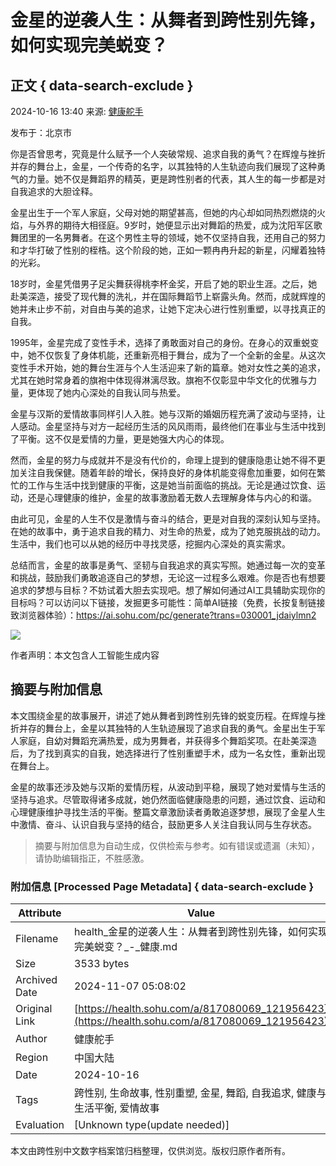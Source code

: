 # 金星的逆袭人生：从舞者到跨性别先锋，如何实现完美蜕变？

## 正文 { data-search-exclude }


2024-10-16 13:40 来源: [健康舵手](https://www.sohu.com/a/m.sohu.com?spm=smpc.content-abroad.content.1.1730955888842SzKszSo)

发布于：北京市

你是否曾思考，究竟是什么赋予一个人突破常规、追求自我的勇气？在辉煌与挫折并存的舞台上，金星，一个传奇的名字，以其独特的人生轨迹向我们展现了这种勇气的力量。她不仅是舞蹈界的精英，更是跨性别者的代表，其人生的每一步都是对自我追求的大胆诠释。

金星出生于一个军人家庭，父母对她的期望甚高，但她的内心却如同热烈燃烧的火焰，与外界的期待大相径庭。9岁时，她便显示出对舞蹈的热爱，成为沈阳军区歌舞团里的一名男舞者。在这个男性主导的领域，她不仅坚持自我，还用自己的努力和才华打破了性别的桎梏。这个阶段的她，正如一颗冉冉升起的新星，闪耀着独特的光彩。

18岁时，金星凭借男子足尖舞获得桃李杯金奖，开启了她的职业生涯。之后，她赴美深造，接受了现代舞的洗礼，并在国际舞蹈节上崭露头角。然而，成就辉煌的她并未止步不前，对自由与美的追求，让她下定决心进行性别重塑，以寻找真正的自我。

1995年，金星完成了变性手术，选择了勇敢面对自己的身份。在身心的双重蜕变中，她不仅恢复了身体机能，还重新亮相于舞台，成为了一个全新的金星。从这次变性手术开始，她的舞台生涯与个人生活迎来了新的篇章。她对女性之美的追求，尤其在她时常身着的旗袍中体现得淋漓尽致。旗袍不仅彰显中华文化的优雅与力量，更体现了她内心深处的自我认同与热爱。

金星与汉斯的爱情故事同样引人入胜。她与汉斯的婚姻历程充满了波动与坚持，让人感动。金星坚持与对方一起经历生活的风风雨雨，最终他们在事业与生活中找到了平衡。这不仅是爱情的力量，更是她强大内心的体现。

然而，金星的努力与成就并不是没有代价的，命理上提到的健康隐患让她不得不更加关注自我保健。随着年龄的增长，保持良好的身体机能变得愈加重要，如何在繁忙的工作与生活中找到健康的平衡，这是她当前面临的挑战。无论是通过饮食、运动，还是心理健康的维护，金星的故事激励着无数人去理解身体与内心的和谐。

由此可见，金星的人生不仅是激情与奋斗的结合，更是对自我的深刻认知与坚持。在她的故事中，勇于追求自我的精力、对生命的热爱，成为了她克服挑战的动力。生活中，我们也可以从她的经历中寻找灵感，挖掘内心深处的真实需求。

总结而言，金星的故事是勇气、坚韧与自我追求的真实写照。她通过每一次的变革和挑战，鼓励我们勇敢追逐自己的梦想，无论这一过程多么艰难。你是否也有想要追求的梦想与目标？不妨试着大胆去实现吧。想了解如何通过AI工具辅助实现你的目标吗？可以访问以下链接，发掘更多可能性：简单AI链接（免费，长按复制链接致浏览器体验）：https://ai.sohu.com/pc/generate?trans=030001_jdaiylmn2

![](https://q1.itc.cn/q_70/images03/20241016/151cbd34f6a04d929292a0e4dccfbfc4.gif)

作者声明：本文包含人工智能生成内容
<!-- tcd_original_link https://health.sohu.com/a/817080069_121956423 -->
## 摘要与附加信息

<!-- tcd_abstract -->
本文围绕金星的故事展开，讲述了她从舞者到跨性别先锋的蜕变历程。在辉煌与挫折并存的舞台上，金星以其独特的人生轨迹展现了追求自我的勇气。金星出生于军人家庭，自幼对舞蹈充满热爱，成为男舞者，并获得多个舞蹈奖项。在赴美深造后，为了找到真实的自我，她选择进行了性别重塑手术，成为一名女性，重新出现在舞台上。

金星的故事还涉及她与汉斯的爱情历程，从波动到平稳，展现了她对爱情与生活的坚持与追求。尽管取得诸多成就，她仍然面临健康隐患的问题，通过饮食、运动和心理健康维护寻找生活的平衡。整篇文章激励读者勇敢追逐梦想，展现了金星人生中激情、奋斗、认识自我与坚持的结合，鼓励更多人关注自我认同与生存状态。
<!-- tcd_abstract_end -->

> 摘要与附加信息为自动生成，仅供检索与参考。如有错误或遗漏（未知），请协助编辑指正，不胜感激。

### 附加信息 [Processed Page Metadata] { data-search-exclude }

| Attribute       | Value                                  |
|-----------------|----------------------------------------|
| Filename        | health_金星的逆袭人生：从舞者到跨性别先锋，如何实现完美蜕变？_-_健康.md                             |
| Size            | 3533 bytes                           |
| Archived Date   | 2024-11-07 05:08:02                             |
| Original Link   | [https://health.sohu.com/a/817080069_121956423](https://health.sohu.com/a/817080069_121956423)                       |
| Author          | 健康舵手                               |
| Region          | 中国大陆                               |
| Date            | 2024-10-16                                 |
| Tags            | 跨性别, 生命故事, 性别重塑, 金星, 舞蹈, 自我追求, 健康与生活平衡, 爱情故事                                 |
| Evaluation            | [Unknown type(update needed)]                                 |
<!-- tcd_table_end -->

本文由跨性别中文数字档案馆归档整理，仅供浏览。版权归原作者所有。
